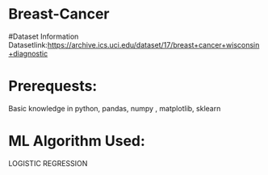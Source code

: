 # Breast-Cancer
#Dataset Information
Datasetlink:https://archive.ics.uci.edu/dataset/17/breast+cancer+wisconsin+diagnostic
# Prerequests: 
Basic knowledge in python, pandas, numpy , matplotlib, sklearn
# ML Algorithm Used:
LOGISTIC REGRESSION
